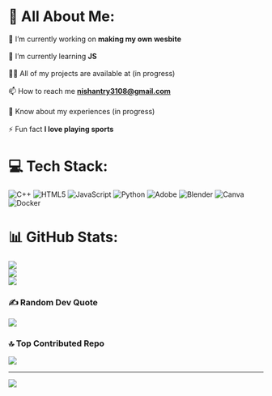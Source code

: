 # 💫 All About Me:
 🔭 I’m currently working on **making my own wesbite**<br><br> 🌱 I’m currently learning **JS**<br><br> 👨‍💻 All of my projects are available at (in progress)<br><br> 📫 How to reach me **nishantry3108@gmail.com**<br><br> 📄 Know about my experiences (in progress)<br><br> ⚡ Fun fact **I love playing sports**


# 💻 Tech Stack:
![C++](https://img.shields.io/badge/c++-%2300599C.svg?style=for-the-badge&logo=c%2B%2B&logoColor=white) ![HTML5](https://img.shields.io/badge/html5-%23E34F26.svg?style=for-the-badge&logo=html5&logoColor=white) ![JavaScript](https://img.shields.io/badge/javascript-%23323330.svg?style=for-the-badge&logo=javascript&logoColor=%23F7DF1E) ![Python](https://img.shields.io/badge/python-3670A0?style=for-the-badge&logo=python&logoColor=ffdd54) ![Adobe](https://img.shields.io/badge/adobe-%23FF0000.svg?style=for-the-badge&logo=adobe&logoColor=white) ![Blender](https://img.shields.io/badge/blender-%23F5792A.svg?style=for-the-badge&logo=blender&logoColor=white) ![Canva](https://img.shields.io/badge/Canva-%2300C4CC.svg?style=for-the-badge&logo=Canva&logoColor=white) ![Docker](https://img.shields.io/badge/docker-%230db7ed.svg?style=for-the-badge&logo=docker&logoColor=white)
# 📊 GitHub Stats:
![](https://github-readme-stats.vercel.app/api?username=Nishant3108&theme=dark&hide_border=false&include_all_commits=false&count_private=false)<br/>
![](https://github-readme-streak-stats.herokuapp.com/?user=Nishant3108&theme=dark&hide_border=false)<br/>
![](https://github-readme-stats.vercel.app/api/top-langs/?username=Nishant3108&theme=dark&hide_border=false&include_all_commits=false&count_private=false&layout=compact)

### ✍️ Random Dev Quote
![](https://quotes-github-readme.vercel.app/api?type=horizontal&theme=radical)

### 🔝 Top Contributed Repo
![](https://github-contributor-stats.vercel.app/api?username=Nishant3108&limit=5&theme=dark&combine_all_yearly_contributions=true)

---
[![](https://visitcount.itsvg.in/api?id=Nishant3108&icon=0&color=0)](https://visitcount.itsvg.in)

<!-- Proudly created with GPRM ( https://gprm.itsvg.in ) -->
